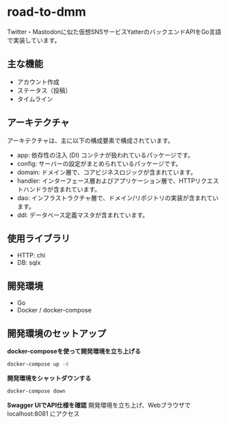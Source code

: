 # road-to-dmm

Twitter・Mastodonに似た仮想SNSサービスYatterのバックエンドAPIをGo言語で実装しています。

## 主な機能
- アカウント作成
- ステータス（投稿）
- タイムライン

## アーキテクチャ
アーキテクチャは、主に以下の構成要素で構成されています。

- app: 依存性の注入 (DI) コンテナが扱われているパッケージです。
- config: サーバーの設定がまとめられているパッケージです。
- domain: ドメイン層で、コアビジネスロジックが含まれています。
- handler: インターフェース層およびアプリケーション層で、HTTPリクエストハンドラが含まれています。
- dao: インフラストラクチャ層で、ドメイン/リポジトリの実装が含まれています。
- ddl: データベース定義マスタが含まれています。

## 使用ライブラリ
- HTTP: chi
- DB: sqlx

## 開発環境
- Go
- Docker / docker-compose

## 開発環境のセットアップ

**docker-composeを使って開発環境を立ち上げる**
```bash
docker-compose up -d
```

**開発環境をシャットダウンする**
```bash
docker-compose down
```

**Swagger UIでAPI仕様を確認**
開発環境を立ち上げ、Webブラウザで localhost:8081 にアクセス

